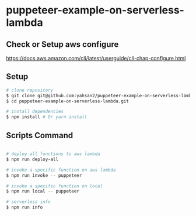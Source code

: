# puppeteer-example-on-serverless-lambda

## Check or Setup aws configure 
https://docs.aws.amazon.com/cli/latest/userguide/cli-chap-configure.html

## Setup
``` bash
# clone repository
$ git clone git@github.com:yahsan2/puppeteer-example-on-serverless-lambda.git 
$ cd puppeteer-example-on-serverless-lambda.git 

# install dependencies
$ npm install # Or yarn install
```

## Scripts Command
``` bash

# deploy all functions to aws lambda 
$ npm run deploy-all

# invoke a specific function on aws lambda 
$ npm run invoke -- puppeteer

# invoke a specific function on local
$ npm run local -- puppeteer

# serverless info
$ npm run info

```
